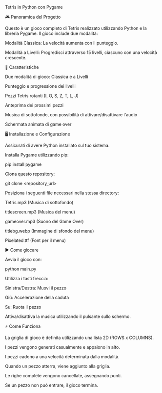 
Tetris in Python con Pygame

🎮 Panoramica del Progetto

Questo è un gioco completo di Tetris realizzato utilizzando Python e la libreria Pygame. Il gioco include due modalità:

Modalità Classica: La velocità aumenta con il punteggio.

Modalità a Livelli: Progredisci attraverso 15 livelli, ciascuno con una velocità crescente.

🚀 Caratteristiche

Due modalità di gioco: Classica e a Livelli

Punteggio e progressione dei livelli

Pezzi Tetris rotanti (I, O, S, Z, T, L, J)

Anteprima dei prossimi pezzi

Musica di sottofondo, con possibilità di attivare/disattivare l'audio

Schermata animata di game over

🖥️ Installazione e Configurazione

Assicurati di avere Python installato sul tuo sistema.

Installa Pygame utilizzando pip:

pip install pygame

Clona questo repository:

git clone <repository_url>

Posiziona i seguenti file necessari nella stessa directory:

Tetris.mp3 (Musica di sottofondo)

titlescreen.mp3 (Musica del menu)

gameover.mp3 (Suono del Game Over)

titlebg.webp (Immagine di sfondo del menu)

Pixelated.ttf (Font per il menu)

▶️ Come giocare

Avvia il gioco con:

python main.py

Utilizza i tasti freccia:

Sinistra/Destra: Muovi il pezzo

Giù: Accelerazione della caduta

Su: Ruota il pezzo

Attiva/disattiva la musica utilizzando il pulsante sullo schermo.

⚡ Come Funziona

La griglia di gioco è definita utilizzando una lista 2D (ROWS x COLUMNS).

I pezzi vengono generati casualmente e appaiono in alto.

I pezzi cadono a una velocità determinata dalla modalità.

Quando un pezzo atterra, viene aggiunto alla griglia.

Le righe complete vengono cancellate, assegnando punti.

Se un pezzo non può entrare, il gioco termina.
